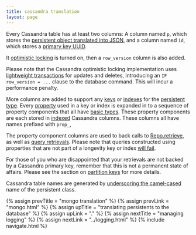```yaml
---
title: cassandra translation
layout: page
---
```


Every Cassandra table has at least two columns: A column named `p`,
which stores the [persistent object translated into JSON](json.html),
and a column named `id`, which stores a [primary key UUID](keys.html).

It [optimistic locking](../context/opt-lock.html) is turned on, then a
`row_version` column is also added.

Please note that the Cassandra optimistic locking implementation uses
[lightweight
transactions](http://docs.datastax.com/en/cassandra/2.0/cassandra/dml/dml_ltwt_transaction_c.html)
for updates and deletes, introducing an `IF row_version = ...` clause
to the database command. This will incur a performance penalty.

More columns are added to support any [keys](../ptype/keys.html) or
[indexes](../ptype/indexes.html) for the [persistent
type](../ptype). Every [property](../ptype/properties.html) used in a
key or index is expanded in to a sequence of property components that
all have [basic types](../basics.html). These property components are
each stored in
[indexed](https://docs.datastax.com/en/cql/3.1/cql/cql_reference/create_index_r.html)
Cassandra columns. These columns all have names prefixed with `prop_`, 

The property component columns are used to back calls to
[Repo.retrieve](../repo/retrieve.html), as well as [query
retrievals](../query/retrieve-by.html). Please note that queries constructed
using properties that are not part of a longevity key or index [will
fail](../repo/cassandra-query-limits.html).

For those of you who are disappointed that your retrievals are not
backed by a Cassandra primary key, remember that this is not a
permanent state of affairs. Please see the section on [partition
keys](keys.html) for more details.

Cassandra table names are generated by [underscoring the
camel-cased](http://longevityframework.github.io/longevity/scaladocs/emblem-latest/index.html#emblem.stringUtil$@camelToUnderscore(name:String):String)
name of the persistent class.

{% assign prevTitle = "mongo translation" %}
{% assign prevLink = "mongo.html" %}
{% assign upTitle = "translating persistents to the database" %}
{% assign upLink = "." %}
{% assign nextTitle = "managing logging" %}
{% assign nextLink = "../logging.html" %}
{% include navigate.html %}
